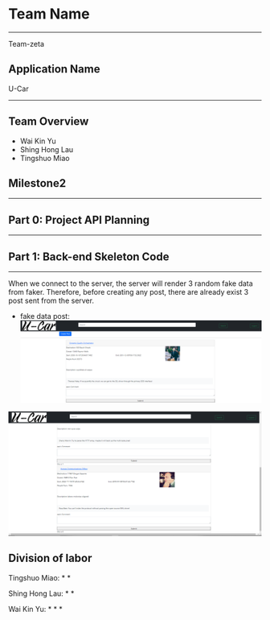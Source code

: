 # Team Name
___________________________________________________________________
Team-zeta
## Application Name
U-Car
___________________________________________________________________

## Team Overview
- Wai Kin Yu
- Shing Hong Lau
- Tingshuo Miao

## Milestone2
___________________________________________________________________



## Part 0: Project API Planning
___________________________________________________________________



## Part 1: Back-end Skeleton Code
___________________________________________________________________

When we connect to the server, the server will render 3 random fake data from faker. Therefore, before creating any post, there are already exist 3 post sent from the server.

- fake data post:
![alt text](https://github.com/hilshong2580/cs326-final-zeta/blob/main/docs/screenShot2/fakerData1.PNG)

![alt text](https://github.com/hilshong2580/cs326-final-zeta/blob/main/docs/screenShot2/fakerData1.2.PNG)

## Division of labor

Tingshuo Miao: 
* 
* 

Shing Hong Lau:
* 
* 

Wai Kin Yu:
* 
* 
* 




